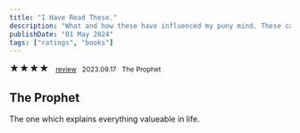 ```yaml
---
title: "I Have Read These."
description: "What and how these have influenced my puny mind. These can be books and audiobooks as well."
publishDate: "01 May 2024"
tags: ["ratings", "books"]
---
```






<span style="font-size: 17px;">★★★★</span> &nbsp; <span style="font-size: 12px;">
  <a href="#1">review</a> &nbsp; 2023.09.17 &nbsp; The Prophet </span>
































<a id="1"></a>
<h2>The Prophet</h2>
<p>The one which explains everything valueable in life.</p>




